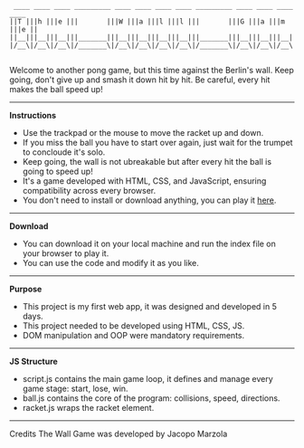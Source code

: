 ```
 ____ ____ ____ _________ ____ ____ ____ ____ _________ ____ ____ ____ ____ 
||T |||h |||e |||       |||W |||a |||l |||l |||       |||G |||a |||m |||e ||
||__|||__|||__|||_______|||__|||__|||__|||__|||_______|||__|||__|||__|||__||
|/__\|/__\|/__\|/_______\|/__\|/__\|/__\|/__\|/_______\|/__\|/__\|/__\|/__\|
                                                                                                 
```
                                                       



Welcome to another pong game, but this time against the Berlin's wall.
Keep going, don't give up and smash it down hit by hit.
Be careful, every hit makes the ball speed up!

---

**Instructions**

- Use the trackpad or the mouse to move the racket up and down.
- If you miss the ball you have to start over again, just wait for the trumpet to concloude it's solo.
- Keep going, the wall is not ubreakable but after every hit the ball is going to speed up!
- It's a game developed with HTML, CSS, and JavaScript, ensuring compatibility across every browser.
- You don't need to install or download anything, you can play it [here](https://jmarzo.github.io/thewallgame/).

---

**Download**

- You can download it on your local machine and run the index file on your browser to play it.
- You can use the code and modify it as you like.

---

**Purpose**

- This project is my first web app, it was designed and developed in 5 days.
- This project needed to be developed using HTML, CSS, JS.
- DOM manipulation and OOP were mandatory requirements.

---

**JS Structure**

- script.js contains the main game loop, it defines and manage every game stage: start, lose, win.
- ball.js contains the core of the program: collisions, speed, directions.
- racket.js wraps the racket element.

---

Credits
The Wall Game was developed by Jacopo Marzola
